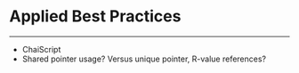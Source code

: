# Applied Best Practices

---

- ChaiScript
- Shared pointer usage? Versus unique pointer, R-value references?